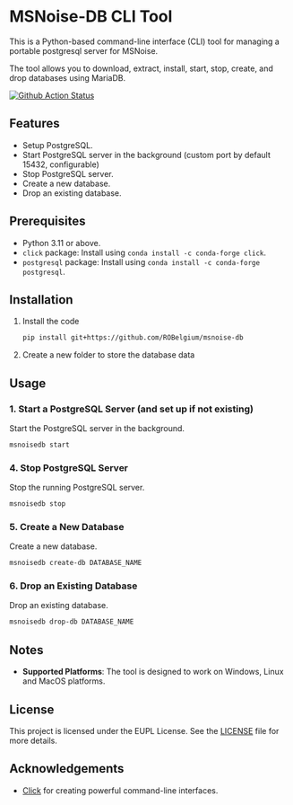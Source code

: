 # MSNoise-DB CLI Tool

This is a Python-based command-line interface (CLI) tool for managing a portable postgresql server for MSNoise.

The tool allows you to download, extract, install, start, stop, create, and drop databases using MariaDB.

[![Github Action Status](https://github.com/ROBelgium/msnoise-db/actions/workflows/test_linux.yml/badge.svg)](https://github.com/ROBelgium/msnoise-db/actions)


## Features

- Setup PostgreSQL.
- Start PostgreSQL server in the background (custom port by default 15432, configurable)
- Stop PostgreSQL server.
- Create a new database.
- Drop an existing database.

## Prerequisites

- Python 3.11 or above.
- `click` package: Install using `conda install -c conda-forge click`.
- `postgresql` package: Install using `conda install -c conda-forge postgresql`.

## Installation

1. Install the code

    ```sh
    pip install git+https://github.com/ROBelgium/msnoise-db

    ```

2. Create a new folder to store the database data


## Usage

### 1. Start a PostgreSQL Server (and set up if not existing)

Start the PostgreSQL server in the background.

```sh
msnoisedb start
```

### 4. Stop PostgreSQL Server

Stop the running PostgreSQL server.

```sh
msnoisedb stop
```

### 5. Create a New Database

Create a new database.

```sh
msnoisedb create-db DATABASE_NAME
```

### 6. Drop an Existing Database

Drop an existing database.

```sh
msnoisedb drop-db DATABASE_NAME
```

## Notes

- **Supported Platforms**: The tool is designed to work on Windows, Linux and MacOS platforms.

## License

This project is licensed under the EUPL License. See the [LICENSE](LICENSE.TXT) file for more details.

## Acknowledgements

- [Click](https://palletsprojects.com/p/click/) for creating powerful command-line interfaces.
